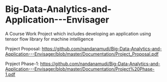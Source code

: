 # Big-Data-Analytics-and-Application---Envisager
A Course Work Project which includes developing an application using tensor flow library for machine intelligence

Prpject Proposal: https://github.com/nandanamudi/Big-Data-Analytics-and-Application---Envisager/blob/master/Documentation/Project_Proposal.pdf 

Prpject Phase-1: https://github.com/nandanamudi/Big-Data-Analytics-and-Application---Envisager/blob/master/Documentation/Project%20Phase-1.pdf
